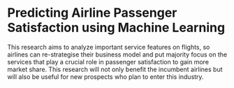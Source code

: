 # Predicting Airline Passenger Satisfaction using Machine Learning
This research aims to analyze important service features on flights, so airlines can re-strategise their business model and put majority focus on the services that play a crucial role in passenger satisfaction to gain more market share. This research will not only benefit the incumbent airlines but will also be useful for new prospects who plan to enter this industry.
